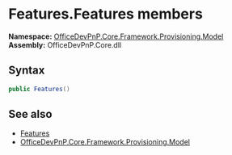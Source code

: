 # Features.Features members 
  

**Namespace:** [OfficeDevPnP.Core.Framework.Provisioning.Model](OfficeDevPnP.Core.Framework.Provisioning.Model.md)  
**Assembly:** OfficeDevPnP.Core.dll  
## Syntax
```C#
public Features()
```
## See also
- [Features](OfficeDevPnP.Core.Framework.Provisioning.Model.Features.md)
- [OfficeDevPnP.Core.Framework.Provisioning.Model](OfficeDevPnP.Core.Framework.Provisioning.Model.md)
